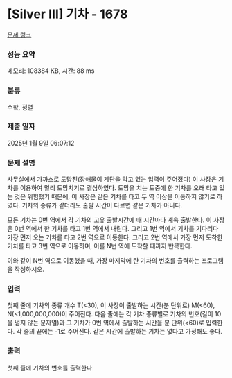 # [Silver III] 기차 - 1678 

[문제 링크](https://www.acmicpc.net/problem/1678) 

### 성능 요약

메모리: 108384 KB, 시간: 88 ms

### 분류

수학, 정렬

### 제출 일자

2025년 1월 9일 06:07:12

### 문제 설명

<p>사무실에서 가까스로 도망친(장애물이 계단을 막고 있는 입력이 주어졌다) 이 사장은 기차를 이용하여 멀리 도망치기로 결심하였다. 도망을 치는 도중에 한 기차를 오래 타고 있는 것은 위험했기 때문에, 이 사장은 같은 기차를 타고 두 역 이상을 이동하지 않기로 하였다. 기차의 종류가 같더라도 출발 시간이 다르면 같은 기차가 아니다.</p>

<p>모든 기차는 0번 역에서 각 기차의 고유 출발시간에 매 시간마다 계속 출발한다. 이 사장은 0번 역에서 한 기차를 타고 1번 역에서 내린다. 그리고 1번 역에서 기차를 기다리다 가장 먼저 오는 기차를 타고 2번 역으로 이동한다. 그리고 2번 역에서 가장 먼저 도착한 기차를 타고 3번 역으로 이동하며, 이를 N번 역에 도착할 때까지 반복한다.</p>

<p>이와 같이 N번 역으로 이동했을 때, 가장 마지막에 탄 기차의 번호를 출력하는 프로그램을 작성하시오.</p>

### 입력 

 <p>첫째 줄에 기차의 종류 개수 T(<30), 이 사장이 출발하는 시간(분 단위로) M(<60), N(<1,000,000,000)이 주어진다. 다음 줄에는 각 기차 종류별로 기차의 번호(길이 10을 넘지 않는 문자열)과 그 기차가 0번 역에서 출발하는 시간을 분 단위(<60)로 입력한다. 각 줄의 끝에는 -1로 주어진다. 같은 시간에 출발하는 기차는 없다고 가정해도 좋다.</p>

### 출력 

 <p>첫째 줄에 기차의 번호를 출력한다</p>


